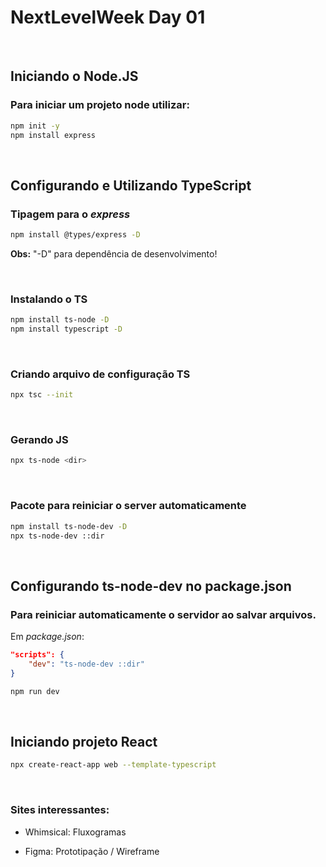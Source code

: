 # NextLevelWeek Day 01
<br/>

## Iniciando o **Node.JS**
### Para iniciar um projeto node utilizar:
```bash
npm init -y
npm install express
```
<br/>

## Configurando e Utilizando **TypeScript**
### Tipagem para o *express*
```bash
npm install @types/express -D
```

**Obs:** "-D" para dependência de desenvolvimento! 

<br/>

### Instalando o TS
```bash
npm install ts-node -D
npm install typescript -D
```

<br/>

### Criando arquivo de configuração TS
```bash
npx tsc --init
```
<br/>

### Gerando JS
```bash
npx ts-node <dir>
```
<br/>

### Pacote para reiniciar o server automaticamente
```bash
npm install ts-node-dev -D
npx ts-node-dev ::dir
```
<br/>

## Configurando **ts-node-dev** no package.json
### Para reiniciar automaticamente o servidor ao salvar arquivos. 
Em *package.json*:
```json
"scripts": {
    "dev": "ts-node-dev ::dir"
}
```
```bash
npm run dev
```

<br/>

## Iniciando projeto React
```bash
npx create-react-app web --template-typescript
```

<br/>

### Sites interessantes:
- Whimsical: Fluxogramas

- Figma: Prototipação / Wireframe
